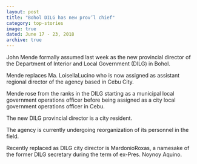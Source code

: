 ```yaml
---
layout: post
title: "Bohol DILG has new prov’l chief"
category: top-stories
image: true
dated: June 17 - 23, 2018
archive: true
---
```


John Mende formally assumed last week as the new provincial director of the Department of Interior and Local Government (DILG) in Bohol.

Mende replaces Ma. LoisellaLucino who is now assigned as assistant regional director of the agency based in Cebu City.

Mende rose from the ranks in the DILG starting as a municipal local government operations officer before being assigned as a city local government operations officer in Cebu.

The new DILG provincial director is a city resident.

The agency is currently undergoing reorganization of its personnel in the field. 

Recently replaced as DILG city director is MardonioRoxas, a namesake of the former DILG secretary during the term of ex-Pres. Noynoy Aquino.